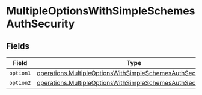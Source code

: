 # MultipleOptionsWithSimpleSchemesAuthSecurity


## Fields

| Field                                                                                                                                                   | Type                                                                                                                                                    | Required                                                                                                                                                | Description                                                                                                                                             |
| ------------------------------------------------------------------------------------------------------------------------------------------------------- | ------------------------------------------------------------------------------------------------------------------------------------------------------- | ------------------------------------------------------------------------------------------------------------------------------------------------------- | ------------------------------------------------------------------------------------------------------------------------------------------------------- |
| `option1`                                                                                                                                               | [operations.MultipleOptionsWithSimpleSchemesAuthSecurityOption1](../../../sdk/models/operations/multipleoptionswithsimpleschemesauthsecurityoption1.md) | :heavy_minus_sign:                                                                                                                                      | N/A                                                                                                                                                     |
| `option2`                                                                                                                                               | [operations.MultipleOptionsWithSimpleSchemesAuthSecurityOption2](../../../sdk/models/operations/multipleoptionswithsimpleschemesauthsecurityoption2.md) | :heavy_minus_sign:                                                                                                                                      | N/A                                                                                                                                                     |